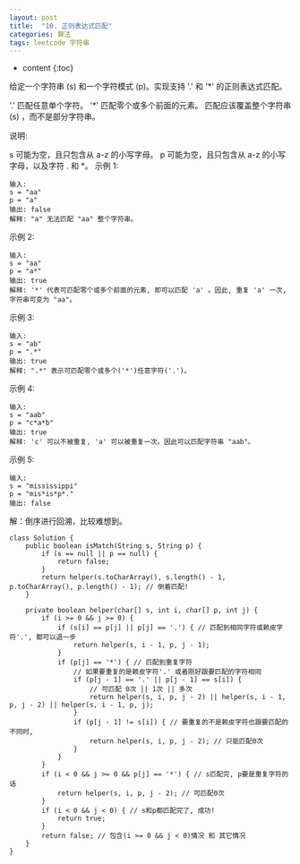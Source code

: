 ```yaml
---
layout: post
title:  "10. 正则表达式匹配"
categories: 算法
tags: leetcode 字符串
---
```


* content
{:toc}

<!--more-->

给定一个字符串 (s) 和一个字符模式 (p)。实现支持 '.' 和 '*' 的正则表达式匹配。

'.' 匹配任意单个字符。
'*' 匹配零个或多个前面的元素。
匹配应该覆盖整个字符串 (s) ，而不是部分字符串。

说明:

s 可能为空，且只包含从 a-z 的小写字母。
p 可能为空，且只包含从 a-z 的小写字母，以及字符 . 和 *。
示例 1:

```
输入:
s = "aa"
p = "a"
输出: false
解释: "a" 无法匹配 "aa" 整个字符串。
```

示例 2:

```
输入:
s = "aa"
p = "a*"
输出: true
解释: '*' 代表可匹配零个或多个前面的元素, 即可以匹配 'a' 。因此, 重复 'a' 一次, 字符串可变为 "aa"。
```

示例 3:

```
输入:
s = "ab"
p = ".*"
输出: true
解释: ".*" 表示可匹配零个或多个('*')任意字符('.')。
```

示例 4:

```
输入:
s = "aab"
p = "c*a*b"
输出: true
解释: 'c' 可以不被重复, 'a' 可以被重复一次。因此可以匹配字符串 "aab"。
```

示例 5:

```
输入:
s = "mississippi"
p = "mis*is*p*."
输出: false
```

解：倒序进行回溯，比较难想到。

```
class Solution {
    public boolean isMatch(String s, String p) {
        if (s == null || p == null) {
            return false;
        }
        return helper(s.toCharArray(), s.length() - 1, p.toCharArray(), p.length() - 1); // 倒着匹配!
    }

    private boolean helper(char[] s, int i, char[] p, int j) {
        if (i >= 0 && j >= 0) {
            if (s[i] == p[j] || p[j] == '.') { // 匹配到相同字符或赖皮字符'.', 都可以退一步
                return helper(s, i - 1, p, j - 1);
            }
            if (p[j] == '*') { // 匹配到重复字符
                // 如果要重复的是赖皮字符'.' 或者刚好跟要匹配的字符相同
                if (p[j - 1] == '.' || p[j - 1] == s[i]) {
                    // 可匹配 0次 || 1次 || 多次
                    return helper(s, i, p, j - 2) || helper(s, i - 1, p, j - 2) || helper(s, i - 1, p, j);
                }
                if (p[j - 1] != s[i]) { // 要重复的不是赖皮字符也跟要匹配的不同时,
                    return helper(s, i, p, j - 2); // 只能匹配0次
                }
            }
        }
        if (i < 0 && j >= 0 && p[j] == '*') { // s匹配完, p要是重复字符的话
            return helper(s, i, p, j - 2); // 可匹配0次
        }
        if (i < 0 && j < 0) { // s和p都匹配完了, 成功!
            return true;
        }
        return false; // 包含(i >= 0 && j < 0)情况 和 其它情况
    }
}
```

